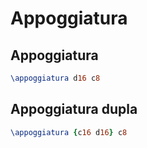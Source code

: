 # Appoggiatura

## Appoggiatura
```lilypond
\appoggiatura d16 c8
```

## Appoggiatura dupla
```lilypond
\appoggiatura {c16 d16} c8
```